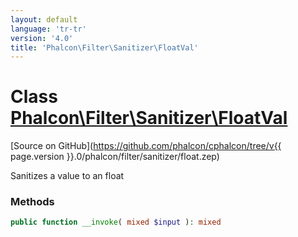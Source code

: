 ```yaml
---
layout: default
language: 'tr-tr'
version: '4.0'
title: 'Phalcon\Filter\Sanitizer\FloatVal'
---
```


# Class [Phalcon\Filter\Sanitizer\FloatVal](Phalcon_Filter_Sanitizer_FloatVal)

[Source on GitHub](https://github.com/phalcon/cphalcon/tree/v{{ page.version }}.0/phalcon/filter/sanitizer/float.zep)

Sanitizes a value to an float

### Methods

```php
public function __invoke( mixed $input ): mixed
```
